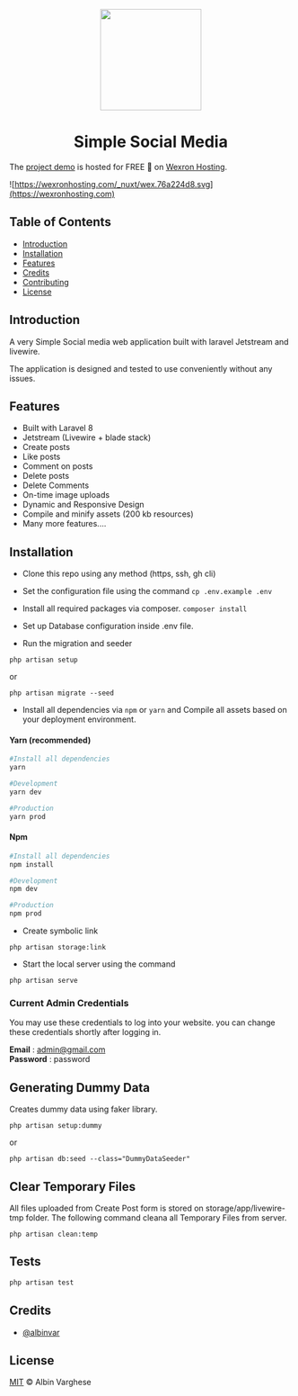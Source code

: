 <p align="center"><a href="https://social.sjcvaipur.in" target="_blank"><img src="https://i.ibb.co/7nDB1kD/Pics-Art-06-14-08-24-08.png" width="180"></a></p>

<h1 align="center">Simple Social Media</h1>

The [project demo](https://social.w3x.live) is hosted for FREE 💝 on [Wexron Hosting](https://wexronhosting.com).

![https://wexronhosting.com/_nuxt/wex.76a224d8.svg](https://wexronhosting.com)

## Table of Contents 
- [Introduction](#introduction)
- [Installation](#installation)
- [Features](#features)
- [Credits](#credits)
- [Contributing](#contributing)
- [License](#license)

## Introduction

A very Simple Social media web application built with laravel Jetstream and livewire.

The application is designed and tested to use conveniently without any issues.

## Features

- Built with Laravel 8
- Jetstream (Livewire + blade stack)
- Create posts
- Like posts
- Comment on posts
- Delete posts
- Delete Comments
- On-time image uploads
- Dynamic and Responsive Design
- Compile and minify assets (200 kb resources)
- Many more features....

## Installation

- Clone this repo using any method (https, ssh, gh cli)

- Set the configuration file using the command 
``` cp .env.example .env ```

- Install all required packages via composer. ``` composer install ```

- Set up Database configuration inside .env file.

- Run the migration and seeder

```
php artisan setup
```
or
```
php artisan migrate --seed
```

- Install all dependencies via `npm` or `yarn` and Compile all assets based on your deployment environment. 

#### Yarn (recommended)
```bash
#Install all dependencies
yarn

#Development
yarn dev

#Production
yarn prod
```

#### Npm
```bash
#Install all dependencies
npm install

#Development
npm dev

#Production
npm prod
```

- Create symbolic link 
```
php artisan storage:link
```

- Start the local server using the command
```
php artisan serve
```

### Current Admin Credentials

You may use these credentials to log into your website. you can change these credentials shortly after logging in.

**Email** : admin@gmail.com<br>
**Password** : password


## Generating Dummy Data

Creates dummy data using faker library.
```
php artisan setup:dummy
```
or 
```
php artisan db:seed --class="DummyDataSeeder"
```

## Clear Temporary Files
All files uploaded from Create Post form is stored on storage/app/livewire-tmp folder. The following command cleana all Temporary Files from server.
```
php artisan clean:temp
```

## Tests

```bash
php artisan test
```
## Credits

- [@albinvar](https://github.com/albinvar)

## License

[MIT](LICENSE) © Albin Varghese
